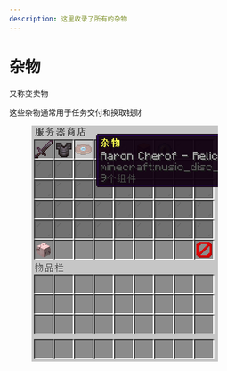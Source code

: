 ```yaml
---
description: 这里收录了所有的杂物
---
```


# 杂物

又称变卖物

这些杂物通常用于任务交付和换取钱财

<figure><img src="../.gitbook/assets/image (45).png" alt=""><figcaption></figcaption></figure>
